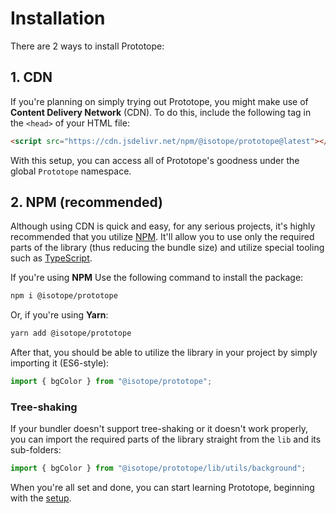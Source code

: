 # Installation

There are 2 ways to install Prototope:

## 1. CDN

If you're planning on simply trying out Prototope, you might make use of **Content Delivery Network** (CDN). To do this, include the following tag in the `<head>` of your HTML file:

```html
<script src="https://cdn.jsdelivr.net/npm/@isotope/prototope@latest"></script>
```

With this setup, you can access all of Prototope's goodness under the global `Prototope` namespace.

## 2. NPM (recommended)

Although using CDN is quick and easy, for any serious projects, it's highly recommended that you utilize [NPM](https://www.npmjs.com). It'll allow you to use only the required parts of the library (thus reducing the bundle size) and utilize special tooling such as [TypeScript](./typescript.md).

If you're using **NPM** Use the following command to install the package:

```bash
npm i @isotope/prototope
```

Or, if you're using **Yarn**:

```bash
yarn add @isotope/prototope
```

After that, you should be able to utilize the library in your project by simply importing it (ES6-style):

```javascript
import { bgColor } from "@isotope/prototope";
```

### Tree-shaking

If your bundler doesn't support tree-shaking or it doesn't work properly, you can import the required parts of the library straight from the `lib` and its sub-folders:

```javascript
import { bgColor } from "@isotope/prototope/lib/utils/background";
```

When you're all set and done, you can start learning Prototope, beginning with the [setup](./setup.md).
